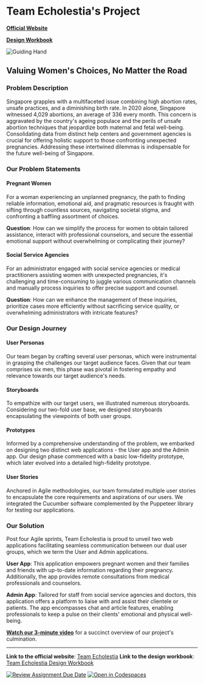 # Team Echolestia's Project

**[Official Website](https://sites.google.com/view/team10-echolestia/home)**

**[Design Workbook](https://docs.google.com/document/d/1r61bJOzon-5f-KmudBfD-3ivwjCnkWRdb2UzV6ZBEL8/edit?usp=sharing)**

![Guiding Hand](assets/Screen%20Shot%202021-07-11%20at%2011.27.27%20PM.png)

## Valuing Women's Choices, No Matter the Road

### Problem Description

Singapore grapples with a multifaceted issue combining high abortion rates, unsafe practices, and a diminishing birth rate. In 2020 alone, Singapore witnessed 4,029 abortions, an average of 336 every month. This concern is aggravated by the country's ageing populace and the perils of unsafe abortion techniques that jeopardize both maternal and fetal well-being. Consolidating data from distinct help centers and government agencies is crucial for offering holistic support to those confronting unexpected pregnancies. Addressing these intertwined dilemmas is indispensable for the future well-being of Singapore.

### Our Problem Statements

#### Pregnant Women

For a woman experiencing an unplanned pregnancy, the path to finding reliable information, emotional aid, and pragmatic resources is fraught with sifting through countless sources, navigating societal stigma, and confronting a baffling assortment of choices.

**Question**: How can we simplify the process for women to obtain tailored assistance, interact with professional counselors, and secure the essential emotional support without overwhelming or complicating their journey?

#### Social Service Agencies

For an administrator engaged with social service agencies or medical practitioners assisting women with unexpected pregnancies, it's challenging and time-consuming to juggle various communication channels and manually process inquiries to offer precise support and counsel.

**Question**: How can we enhance the management of these inquiries, prioritize cases more efficiently without sacrificing service quality, or overwhelming administrators with intricate features?

### Our Design Journey

#### User Personas

Our team began by crafting several user personas, which were instrumental in grasping the challenges our target audience faces. Given that our team comprises six men, this phase was pivotal in fostering empathy and relevance towards our target audience's needs.

#### Storyboards

To empathize with our target users, we illustrated numerous storyboards. Considering our two-fold user base, we designed storyboards encapsulating the viewpoints of both user groups.

#### Prototypes

Informed by a comprehensive understanding of the problem, we embarked on designing two distinct web applications - the User app and the Admin app. Our design phase commenced with a basic low-fidelity prototype, which later evolved into a detailed high-fidelity prototype.

#### User Stories

Anchored in Agile methodologies, our team formulated multiple user stories to encapsulate the core requirements and aspirations of our users. We integrated the Cucumber software complemented by the Puppeteer library for testing our applications.

### Our Solution

Post four Agile sprints, Team Echolestia is proud to unveil two web applications facilitating seamless communication between our dual user groups, which we term the User and Admin applications.

**User App**: This application empowers pregnant women and their families and friends with up-to-date information regarding their pregnancy. Additionally, the app provides remote consultations from medical professionals and counselors.

**Admin App**: Tailored for staff from social service agencies and doctors, this application offers a platform to liaise with and assist their clientele or patients. The app encompasses chat and article features, enabling professionals to keep a pulse on their clients' emotional and physical well-being.

**[Watch our 3-minute video](https://youtu.be/y1QmRHpY6l4)** for a succinct overview of our project's culmination.

---

**Link to the official website**: [Team Echolestia](https://sites.google.com/view/team10-echolestia/home)
**Link to the design workbook**: [Team Echolestia Design Workbook](https://docs.google.com/document/d/1r61bJOzon-5f-KmudBfD-3ivwjCnkWRdb2UzV6ZBEL8/edit?usp=sharing)

[![Review Assignment Due Date](https://classroom.github.com/assets/deadline-readme-button-24ddc0f5d75046c5622901739e7c5dd533143b0c8e959d652212380cedb1ea36.svg)](https://classroom.github.com/a/PW-Vmbf6)
[![Open in Codespaces](https://classroom.github.com/assets/launch-codespace-7f7980b617ed060a017424585567c406b6ee15c891e84e1186181d67ecf80aa0.svg)](https://classroom.github.com/open-in-codespaces?assignment_repo_id=11464470)
